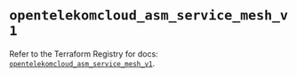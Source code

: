 # `opentelekomcloud_asm_service_mesh_v1`

Refer to the Terraform Registry for docs: [`opentelekomcloud_asm_service_mesh_v1`](https://registry.terraform.io/providers/opentelekomcloud/opentelekomcloud/1.36.49/docs/resources/asm_service_mesh_v1).
